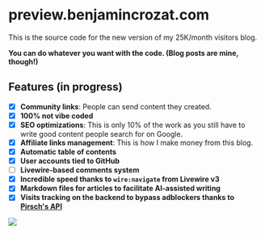 # preview.benjamincrozat.com

This is the source code for the new version of my 25K/month visitors blog.

**You can do whatever you want with the code. (Blog posts are mine, though!)**

## Features (in progress)

- [x] **Community links**: People can send content they created.
- [x] **100% not vibe coded**
- [x] **SEO optimizations**: This is only 10% of the work as you still have to write good content people search for on Google.
- [x] **Affiliate links management**: This is how I make money from this blog.
- [x] **Automatic table of contents**
- [x] **User accounts tied to GitHub**
- [ ] **Livewire-based comments system**
- [x] **Incredible speed thanks to `wire:navigate` from Livewire v3**
- [x] **Markdown files for articles to facilitate AI-assisted writing**
- [x] **Visits tracking on the backend to bypass adblockers thanks to [Pirsch's API](https://benjamincrozat.com/recommends/pirsch-analytics)**

![](https://github.com/user-attachments/assets/e63510de-bb76-4959-95a5-76015f6ab555)

